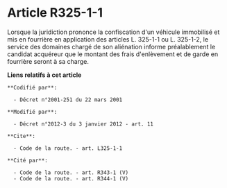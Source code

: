 # Article R325-1-1

Lorsque la juridiction prononce la confiscation d'un véhicule immobilisé et mis en fourrière en application des articles L.
325-1-1 ou L. 325-1-2, le service des domaines chargé de son aliénation informe préalablement le candidat acquéreur que le
montant des frais d'enlèvement et de garde en fourrière seront à sa charge.

**Liens relatifs à cet article**

	**Codifié par**:

	  - Décret n°2001-251 du 22 mars 2001

	**Modifié par**:

	  - Décret n°2012-3 du 3 janvier 2012 - art. 11

	**Cite**:

	  - Code de la route. - art. L325-1-1

	**Cité par**:

	  - Code de la route. - art. R343-1 (V)
	  - Code de la route. - art. R344-1 (V)
